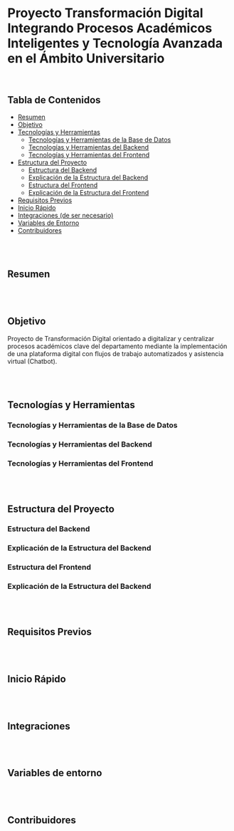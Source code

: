 # **Proyecto Transformación Digital Integrando Procesos Académicos Inteligentes y Tecnología Avanzada en el Ámbito Universitario** <br><br>


## **Tabla de Contenidos**
- [Resumen](#resumen)
- [Objetivo](#objetivo)
- [Tecnologías y Herramientas](#tecnologías-y-herramientas)
    - [Tecnologías y Herramientas de la Base de Datos](#tecnologías-y-herramientas-de-la-base-de-datos)
    - [Tecnologías y Herramientas del Backend](#tecnologías-y-herramientas-del-backend)
    - [Tecnologías y Herramientas del Frontend](#tecnologías-y-herramientas-del-frontend)
- [Estructura del Proyecto](#estructura-del-proyecto)
    - [Estructura del Backend](#estructura-del-backend)
    - [Explicación de la Estructura del Backend](#explicación-de-la-estructura-del-backend)
    - [Estructura del Frontend](#estructura-del-frontend)
    - [Explicación de la Estructura del Frontend](#explicación-de-la-estructura-del-frontend)
- [Requisitos Previos](#requisitos-previos)
- [Inicio Rápido](#inicio-rápido)
- [Integraciones (de ser necesario)](#integraciones)
- [Variables de Entorno](#variables-de-entorno)
- [Contribuidores](#contribuidores)

<br><br>

## **Resumen**


<br><br>

## **Objetivo**
Proyecto de Transformación Digital orientado a digitalizar y centralizar procesos académicos clave del departamento mediante la implementación de una plataforma digital con flujos de trabajo automatizados y asistencia virtual (Chatbot).

<br><br>

## **Tecnologías y Herramientas**

### Tecnologías y Herramientas de la Base de Datos

### Tecnologías y Herramientas del Backend

### Tecnologías y Herramientas del Frontend


<br><br>

## **Estructura del Proyecto**

### Estructura del Backend
### Explicación de la Estructura del Backend

### Estructura del Frontend
### Explicación de la Estructura del Backend


<br><br>

## **Requisitos Previos**


<br><br>

## **Inicio Rápido**


<br><br>

## **Integraciones**


<br><br>

## **Variables de entorno**


<br><br>

## **Contribuidores**
